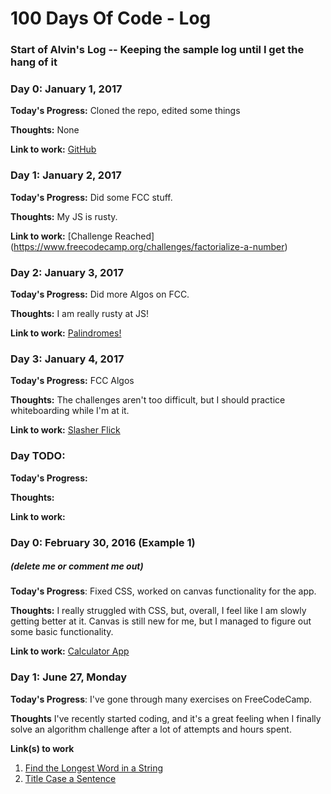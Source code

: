 # 100 Days Of Code - Log


### Start of Alvin's Log -- Keeping the sample log until I get the hang of it
### Day 0: January 1, 2017

**Today's Progress:** Cloned the repo, edited some things

**Thoughts:** None

**Link to work:** [GitHub](https://github.com/chen-alvin/100-days-of-code)

### Day 1: January 2, 2017

**Today's Progress:** Did some FCC stuff.

**Thoughts:** My JS is rusty.

**Link to work:** [Challenge Reached] (https://www.freecodecamp.org/challenges/factorialize-a-number)

### Day 2: January 3, 2017

**Today's Progress:** Did more Algos on FCC.

**Thoughts:** I am really rusty at JS!

**Link to work:** [Palindromes!](https://www.freecodecamp.org/challenges/check-for-palindromes)

### Day 3: January 4, 2017

**Today's Progress:** FCC Algos

**Thoughts:** The challenges aren't too difficult, but I should practice whiteboarding while I'm at it.

**Link to work:** [Slasher Flick](https://www.freecodecamp.org/challenges/slasher-flick)



### Day TODO:

**Today's Progress:** 

**Thoughts:** 

**Link to work:** []()


### Day 0: February 30, 2016 (Example 1)
##### (delete me or comment me out)

**Today's Progress**: Fixed CSS, worked on canvas functionality for the app.

**Thoughts:** I really struggled with CSS, but, overall, I feel like I am slowly getting better at it. Canvas is still new for me, but I managed to figure out some basic functionality.

**Link to work:** [Calculator App](http://www.example.com)


### Day 1: June 27, Monday

**Today's Progress**: I've gone through many exercises on FreeCodeCamp.

**Thoughts** I've recently started coding, and it's a great feeling when I finally solve an algorithm challenge after a lot of attempts and hours spent.

**Link(s) to work**
1. [Find the Longest Word in a String](https://www.freecodecamp.com/challenges/find-the-longest-word-in-a-string)
2. [Title Case a Sentence](https://www.freecodecamp.com/challenges/title-case-a-sentence)
